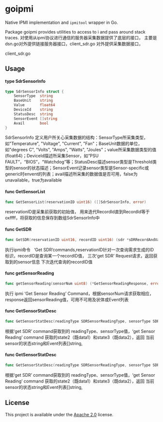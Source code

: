 # goipmi

Native IPMI implementation and `ipmitool` wrapper in Go.

Package goipmi provides utilities to access to i and pass around stack traces.
对使用从ipmi协议进行通信的服务器采集数据提供了底层的接口，
主要是dsn.go对外提供链接服务器接口，client_sdr.go 对外提供采集数据接口，

client_sdr.go
## Usage
#### type SdrSensorInfo
```go
type SdrSensorInfo struct {
	SensorType  string
	BaseUnit    string
	Value       float64
	DeviceId    string
	StatusDesc  string
	SensorEvent []string
	Avail       bool
}
```
SdrSensorInfo 定义用户所关心采集数据的结构：SensorType所采集类型，如"Temperature", "Voltage", "Current", "Fan"；BaseUnit数据的单位，如"degrees C", "Volts", "Amps", "Watts", "Joules"；value所采集数据类型的值(float64)；DeviceId描述所采集Sensor，如“PSU FAULT”，“BIOS”，“Watchdog”等；StatusDesc描述sensor类型是Threshold类型的sensor的状态描述；SensorEvent记录sensor类型是Sensor-specific或generic时envent的列表；avail描述所采集的数据值是否可用，false为unavailable，true为available

#### func  GetSensorList
```go
func GetSensorList(reservationID uint16) ([]SdrSensorInfo, error)
```
reservationID是采集前获取的初始值，
用来迭代RecordId直到RecordId等于oxffff，将获取的信息保存到数组SdrSensorInfo中

#### func  GetSDR
```go
func GetSDR(reservationID uint16, recordID uint16) (sdr *sDRRecordAndValue, next uint16, err error)
```
执行ipmi命令   ‘Get SDR’commands,reservationID针对一次查询需求生成的ID标识，recordID是查询某一个recordID值， 三次‘get SDR’ Request请求，返回获取到的sensor信息
下次迭代查询的recordID值

#### func  getSensorReading
```go
func getSensorReading(sensorNum uint8) (*GetSensorReadingResponse, error)
```
执行 ipmi ‘Get Sensor Reading’ Command，根据sensorNum请求获取相应，response返回sensorReading值，可用不可用及状体或Event列表

#### func  GetSensorStatDesc
```go
func GetSensorStatDesc(readingType SDRSensorReadingType, sensorType SDRSensorType, state2 uint8, state3 uint8) (string, []string)
```
根据‘get SDR’ command获取到的 readingType、sensorType值，‘get Sensor Reading’ command 获取的state2（既data1）和state3（既data2），返回
当前sensor的状态string和Event列表[]string,

#### func  GetSensorStatDesc
```go
func GetSensorStatDesc(readingType SDRSensorReadingType, sensorType SDRSensorType, state2 uint8, state3 uint8) (string, []string)
```
根据‘get SDR’ command获取到的 readingType、sensorType值，‘get Sensor Reading’ command 获取的state2（既data1）和state3（既data2），返回
当前sensor的状态string和Event列表[]string,

## License

This project is available under the [Apache 2.0](./LICENSE) license.
